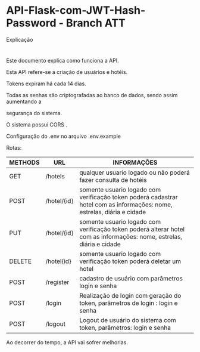 # API-Flask-com-JWT-Hash-Password - Branch ATT

Explicação
#
Este documento explica como funciona a API.

Esta API refere-se a criação de usuários e hotéis.

Tokens expiram há cada 14 dias.

Todas as senhas são criptografadas ao banco de dados, sendo assim aumentando a 

segurança do sistema.

O sistema possui CORS .

Configuração do .env no arquivo .env.example


Rotas:

METHODS | URL | INFORMAÇÕES
--------- | ------ | -------
GET | /hotels | qualquer usuario logado ou não poderá fazer consulta de hotéis
POST | /hotel/{id} | somente usuario logado com verificação token poderá cadastrar hotel com as informações: nome, estrelas, diária e cidade
PUT | /hotel/{id}| somente usuario logado com verificação token poderá alterar hotel com as informações: nome, estrelas, diária e cidade
DELETE |/hotel{id} | somente usuario logado com verificação token poderá deletar um hotel
POST | /register | cadastro de usuário com parâmetros login e senha
POST | /login | Realização de login com geração do token, parâmetros de login : login e senha
POST | /logout | Logout de usuário do sistema com token, parâmetros: login e senha

Ao decorrer do tempo, a API vai sofrer melhorias.



